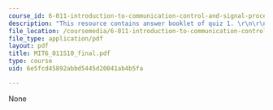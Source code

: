 ```yaml
---
course_id: 6-011-introduction-to-communication-control-and-signal-processing-spring-2010
description: "This resource contains answer booklet of quiz 1. \r\n\r\n"
file_location: /coursemedia/6-011-introduction-to-communication-control-and-signal-processing-spring-2010/6e5fcd45892abbd5445d20041ab4b5fa_MIT6_011S10_final.pdf
file_type: application/pdf
layout: pdf
title: MIT6_011S10_final.pdf
type: course
uid: 6e5fcd45892abbd5445d20041ab4b5fa

---
```

None